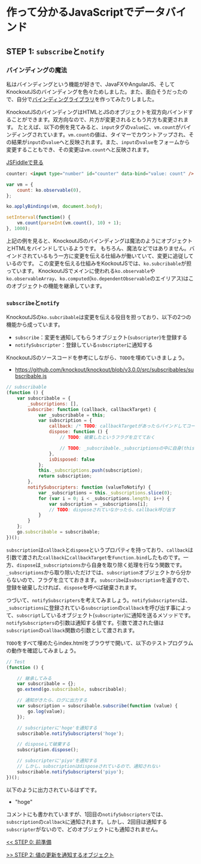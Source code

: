 # 作って分かるJavaScriptでデータバインド

## STEP 1: `subscribe`と`notify`

### バインディングの魔法

私はバインディングという機能が好きで、JavaFXやAngularJS、そしてKnockoutJSのバインディングを色々ためしました。また、面白そうだったので、自分で[バインディングライブラリ](https://github.com/tenntenn/simple-binding.js)を作ってみたりしました。

KnockoutJSのバインディングはHTMLとJSのオブジェクトを双方向バインドすることができます。双方向なので、片方が変更されるともう片方も変更されます。
たとえば、以下の例を見てみると、`input`タグの`value`に、`vm.count`がバインディングされています。`vm.count`の値は、タイマーでカウントアップされ、その結果が`input`の`value`へと反映されます。また、`input`の`value`をフォームから変更することもでき、その変更は`vm.count`へと反映されます。

[JSFiddleで見る](http://jsfiddle.net/uedatakuya/HXPb4)

```html
counter: <input type="number" id="counter" data-bind="value: count" />

```

```javascript
var vm = {
    count: ko.observable(0),
};

ko.applyBindings(vm, document.body);

setInterval(function() {
    vm.count(parseInt(vm.count(), 10) + 1);
}, 1000);
```

上記の例を見ると、KnockoutJSのバインディングは魔法のようにオブジェクトとHTMLをバインドしているようです。
もちろん、魔法などではありません。バインドされているもう一方に変更を伝える仕組みが働いていて、変更に追従しているのです。
この変更を伝える仕組みをKockoutJSでは、`ko.subcribable`が担っています。
KnockoutJSでメインに使われる`ko.observable`や`ko.observableArray`、`ko.computed`(`ko.dependentObservable`のエイリアス)はこのオブジェクトの機能を継承しています。

### `subscribe`と`notify`

KnockoutJSの`ko.subcribable`は変更を伝える役目を担っており、以下の2つの機能から成っています。

* `subscribe`：変更を通知してもらうオブジェクト(`subscripter`)を登録する
* `notifySubscripter`：登録している`subscripter`に通知する

KnockoutJSのソースコードを参考にしながら、`TODO`を埋めていきましょう。

* https://github.com/knockout/knockout/blob/v3.0.0/src/subscribables/subscribable.js

```javascript
// subscribable
(function () {
    var subscribable = {
        _subscriptions: [],
        subscribe: function (callback, callbackTarget) {
            var _subscribable = this;
            var subscription = {
                callback: /* TODO: callbackTargetがあったらバインドしてコールバックを設定*/,
                dispose: function () {
                    // TODO: 破棄したというフラグを立てておく

                    // TODO: _subscribable._subscriptionsの中に自身(this)を発見したら配列から取り除く
                },
                isDisposed: false
            };
            this._subscriptions.push(subscription);
            return subscription;
        },
        notifySubscripters: function (valueToNotify) {
            var _subscriptions = this._subscriptions.slice(0);
            for (var i = 0; i < _subscriptions.length; i++) {
                var subscription = _subscriptions[i];
                // TODO: disposeされていなかったら、callback呼び出す
            }
        }
    };
    go.subscribable = subscribable;
})();
```

`subscription`は`callback`と`dispose`というプロパティを持っており、`callback`は引数で渡された`callback`に`callbackTarget`を`Function.bind`したものです。一方、`dispose`は`_subscriptoions`から自身を取り除く処理を行なう関数です。`_subscriptions`から取り除いただけでは、`subscription`オブジェクトから分からないので、フラグを立てておきます。`subscribe`は`subscription`を返すので、登録を破棄したければ、`dispose`を呼べば破棄されます。

つづいて、`notifySubscripters`を考えてみましょう。`notifySubscripters`は、`_subscriptions`に登録されている`subscription`の`callback`を呼び出す事によって、`subscript`しているオブジェクト(`subscripter`)に通知を送るメソッドです。`notifySubscripters`の引数は通知する値です。引数で渡された値は`subscription`の`callback`関数の引数として渡されます。

`TODO`をすべて埋めたらindex.htmlをブラウザで開いて、以下のテストプログラムの動作を確認してみましょう。

```javascript
// Test
(function () {

    // 継承してみる
    var subscribable = {};
    go.extend(go.subscribable, subscribable);

    // 通知がきたら、ログに出力する
    var subscription = subscribable.subscribe(function (value) {
        go.log(value);
    });

    // subscripterに'hoge'を通知する
    subscribable.notifySubscripters('hoge');

    // disposeして破棄する
    subscription.dispose();

    // subscripterに'piyo'を通知する
    // しかし、subscriptionはdisposeされているので、通知されない
    subscribable.notifySubscripters('piyo');
})();
```

以下のように出力されているはずです。

* "hoge"

コメントにも書かれていますが、1回目の`notifySubscripters`では、`subscription`の`callback`に通知されます。しかし、2回目は通知する`subscripter`がないので、どのオブジェクトにも通知されません。

[<< STEP 0: 前準備](step0/README.md)

[>> STEP 2: 値の更新を通知するオブジェクト](step2/README.md)
